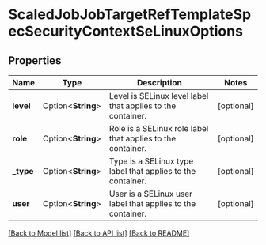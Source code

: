 # ScaledJobJobTargetRefTemplateSpecSecurityContextSeLinuxOptions

## Properties

Name | Type | Description | Notes
------------ | ------------- | ------------- | -------------
**level** | Option<**String**> | Level is SELinux level label that applies to the container. | [optional]
**role** | Option<**String**> | Role is a SELinux role label that applies to the container. | [optional]
**_type** | Option<**String**> | Type is a SELinux type label that applies to the container. | [optional]
**user** | Option<**String**> | User is a SELinux user label that applies to the container. | [optional]

[[Back to Model list]](../README.md#documentation-for-models) [[Back to API list]](../README.md#documentation-for-api-endpoints) [[Back to README]](../README.md)


